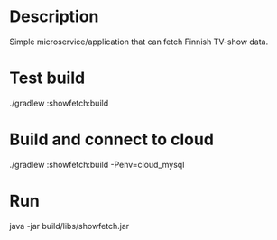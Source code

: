 # Description
Simple microservice/application that can fetch Finnish TV-show data.

# Test build
./gradlew :showfetch:build

# Build and connect to cloud
./gradlew :showfetch:build -Penv=cloud_mysql

# Run
java -jar build/libs/showfetch.jar